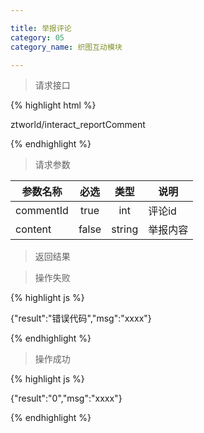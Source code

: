 ```yaml
---

title: 举报评论
category: 05
category_name: 织图互动模块

---
```


> 请求接口

{% highlight html %}

ztworld/interact_reportComment

{% endhighlight %}

> 请求参数

|参数名称			|必选		|类型		|说明									
|-------------------|:---------:|:---------:|--------------------------------------------
|commentId			|true		|int		|评论id
|content			|false		|string		|举报内容

> 返回结果

> 操作失败

{% highlight js %}

{"result":"错误代码","msg":"xxxx"}

{% endhighlight %}

> 操作成功

{% highlight js %}

{"result":"0","msg":"xxxx"}

{% endhighlight %}
